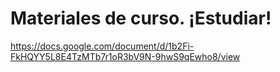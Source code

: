 # Materiales de curso. ¡Estudiar!

https://docs.google.com/document/d/1b2Fi-FkHQYY5L8E4TzMTb7r1oR3bV9N-9hwS9qEwho8/view

